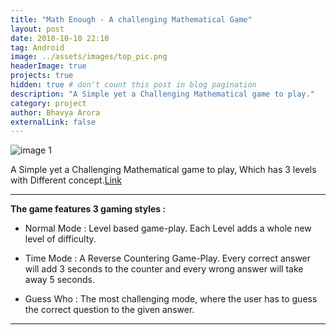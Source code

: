 ```yaml
---
title: "Math Enough - A challenging Mathematical Game"
layout: post
date: 2018-10-10 22:10
tag: Android
image: ../assets/images/top_pic.png
headerImage: true
projects: true
hidden: true # don't count this post in blog pagination
description: "A Simple yet a Challenging Mathematical game to play."
category: project
author: Bhavya Arora
externalLink: false
---
```


![image 1](https://user-images.githubusercontent.com/30223933/45730701-d8e17700-bbf0-11e8-98ec-4d069b092c00.png)

A Simple yet a Challenging Mathematical game to play, Which has 3 levels with Different concept.[Link](https://play.google.com/store/apps/details?id=games.googoo.mathenough)

---

 **The game features 3 gaming styles :**

- Normal Mode : Level based game-play. Each Level adds a whole new level of difficulty.

- Time Mode : A Reverse Countering Game-Play. Every correct answer will add 3 seconds to the counter and every wrong answer will take away 5 seconds.

- Guess Who : The most challenging mode, where the user has to guess the correct question to the given answer.
---
